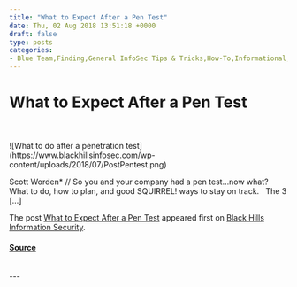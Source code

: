 ```yaml
---
title: "What to Expect After a Pen Test"
date: Thu, 02 Aug 2018 13:51:18 +0000
draft: false
type: posts
categories: 
- Blue Team,Finding,General InfoSec Tips & Tricks,How-To,Informational,after the pen test,how to deal with you penetration test results,What to do after a penetration test,what to do after a pentest
---
```

# What to Expect After a Pen Test

<br/>

<br/>
![What to do after a penetration test](https://www.blackhillsinfosec.com/wp-content/uploads/2018/07/PostPentest.png)

Scott Worden\* // So you and your company had a pen test…now what? What to do, how to plan, and good SQUIRREL! ways to stay on track.   The 3 \[…\]

The post [What to Expect After a Pen Test](https://www.blackhillsinfosec.com/whattoexpectafterapentest/) appeared first on [Black Hills Information Security](https://www.blackhillsinfosec.com).

#### [Source](https://www.blackhillsinfosec.com/whattoexpectafterapentest/)

<br/>
---
